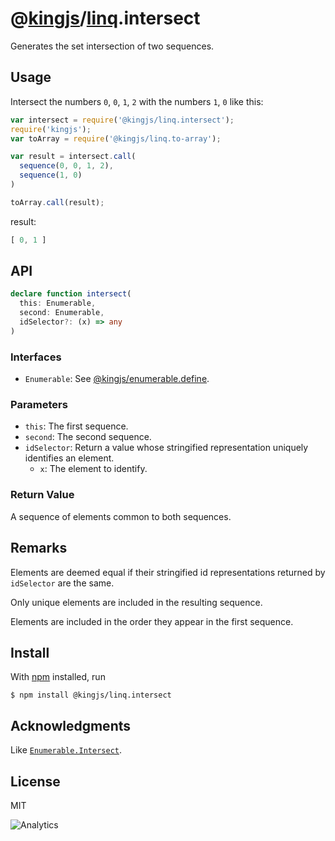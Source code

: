# @[kingjs](https://www.npmjs.com/package/kingjs)/[linq](https://www.npmjs.com/package/@kingjs/linq).intersect
Generates the set intersection of two sequences.
## Usage
Intersect the numbers `0`, `0`, `1`, `2` with the numbers `1`, `0` like this:
```js
var intersect = require('@kingjs/linq.intersect');
require('kingjs');
var toArray = require('@kingjs/linq.to-array');

var result = intersect.call(
  sequence(0, 0, 1, 2),
  sequence(1, 0)
)

toArray.call(result);
```
result:
```js
[ 0, 1 ]
```
## API
```ts
declare function intersect(
  this: Enumerable,
  second: Enumerable,
  idSelector?: (x) => any
)
```
### Interfaces
- `Enumerable`: See [@kingjs/enumerable.define](https://www.npmjs.com/package/@kingjs/enumerable.define).
### Parameters
- `this`: The first sequence.
- `second`: The second sequence. 
- `idSelector`: Return a value whose stringified representation uniquely identifies an element.
  - `x`: The element to identify.
### Return Value
A sequence of elements common to both sequences.
## Remarks
Elements are deemed equal if their stringified id representations returned by `idSelector` are the same.

Only unique elements are included in the resulting sequence. 

Elements are included in the order they appear in the first sequence.
## Install
With [npm](https://npmjs.org/) installed, run
```
$ npm install @kingjs/linq.intersect
```
## Acknowledgments
Like [`Enumerable.Intersect`](https://msdn.microsoft.com/en-us/library/bb355408(v=vs.110).aspx).
## License
MIT

![Analytics](https://analytics.kingjs.net/linq/intersect)
